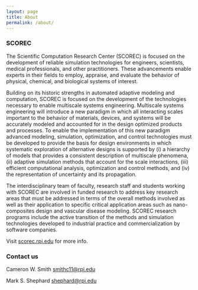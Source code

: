 ```yaml
---
layout: page
title: About
permalink: /about/
---
```


### SCOREC

The Scientific Computation Research Center (SCOREC) is focused on the
development of reliable simulation technologies for engineers, scientists,
medical professionals, and other practitioners. These advancements enable
experts in their fields to employ, appraise, and evaluate the behavior of
physical, chemical, and biological systems of interest.


Building on its historic strengths in automated adaptive modeling and
computation, SCOREC is focused on the development of the technologies necessary
to enable multiscale systems engineering. Multiscale systems engineering will
introduce a new paradigm in which all interacting scales important to the
behavior of materials, devices, and systems will be accurately modeled and
accounted for in the design optimized products and processes. To enable the
implementation of this new paradigm advanced modeling, simulation, optimization,
and control technologies must be developed to provide the basis for design
environments in which systematic exploration of alternative designs is supported
by (i) a hierarchy of models that provides a consistent description of
multiscale phenomena, (ii) adaptive simulation methods that account for the
scale interactions, (iii) efficient computational analysis, optimization and
control methods, and (iv) the representation of uncertainty and its propagation.

The interdisciplinary team of faculty, research staff and students working with
SCOREC are involved in funded research to address key research areas that must
be addressed in terms of the overall methods involved as well as their
application to specific critical application areas such as nano-composites
design and vascular disease modeling. SCOREC research programs include the
active transition of the methods and simulation technologies developed to
industrial practice and commercialization by software companies.

Visit [scorec.rpi.edu](http://scorec.rpi.edu/about_us.php) for more info.

### Contact us

Cameron W. Smith [smithc11@rpi.edu](mailto:smithc11@rpi.edu)

Mark S. Shephard [shephard@rpi.edu](mailto:shephard@rpi.edu)
